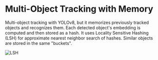 # Multi-Object Tracking with Memory
Multi-object tracking with YOLOv8, but it memorizes previously tracked objects and recognizes them.  Each detected object's embedding is computed and then stored as a hash.  It uses Locality Sensitive Hashing (LSH) for approximate nearest neighbor search of hashes.  Similar objects are stored in the same "buckets".

![LSH](https://camo.githubusercontent.com/48160bb0db34a86c3a6f3d31c58439eeb681fce0183916d79151d954b69ec67b/68747470733a2f2f64333377756272666b69306c36382e636c6f756466726f6e742e6e65742f356630653765373962333237363931306461343631346633373433326236336137643232366465662f64653265302f696d616765732f6c6f63616c6974792d73656e7369746976652d68617368696e672d31322e6a706567)
